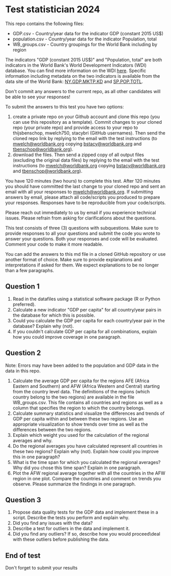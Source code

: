 # Test statistician 2024

This repo contains the following files:
- GDP.csv - Country/year data for the indicator GDP (constant 2015 US$)
- population.csv - Country/year data for the indicator Population, total
- WB_groups.csv - Country groupings for the World Bank including by region

The indicators "GDP (constant 2015 US$)" and "Population, total" are both indicators in the World Bank's World Development Indicators (WDI) database. You can find more information on the WDI [here](https://datatopics.worldbank.org/world-development-indicators/). Specific information including metadata on the two indicators is available from the data site of the World Bank:  [NY.GDP.MKTP.KD](https://data.worldbank.org/indicator/NY.GDP.MKTP.KD) and [SP.POP.TOTL](https://data.worldbank.org/indicator/SP.POP.TOTL).

Don't commit any answers to the current repo, as all other candidates will be able to see your responses!

To submit the answers to this test you have two options: 
1)  create a private repo on your Github account and clone this repo (you can use this repository as a template). Commit changes to your cloned repo (your private repo) and provide access to your repo to thijsbenschop, mwelch750, stacybri (GitHub usernames). Then send the cloned repo link by replying to the email with the test instructions (to mwelch@worldbank.org copying bstacy@worldbank.org and tbenschop@worldbank.org). 
2)  download the files. Then send a zipped copy of all output files (excluding the original data files) by replying to the email with the test instructions (to mwelch@worldbank.org copying bstacy@worldbank.org and tbenschop@worldbank.org). 

You have 120 minutes (two hours) to complete this test. After 120 minutes you should have committed the last change to your cloned repo and sent an email with all your responses to mwelch@worldbank.org. If submitting answers by email, please attach all code/scripts you produced to prepare your responses. Responses have to be reproducible from your code/scripts.

Please reach out immediately to us by email if you experience technical issues. Please refrain from asking for clarifications about the questions.

This test consists of three (3) questions with subquestions. Make sure to provide responses to all your questions and submit the code you wrote to answer your questions. Both your responses and code will be evaluated. Comment your code to make it more readable.

You can add the answers to this md file in a cloned GitHub repository or use another format of choice. Make sure to provide explanations and interpretations if asked for them. We expect explanations to be no longer than a few paragraphs.

## Question 1
1) Read in the datafiles using a statistical software package (R or Python preferred).
2) Calculate a new indicator "GDP per capita" for all country/year pairs in the database for which this is possible.
3) Could you calculate the GDP per capita for each country/year pair in the database? Explain why (not).
4) If you couldn't calculate GDP per capita for all combinations, explain how you could improve coverage in one paragraph.

## Question 2
Note: Errors may have been added to the population and GDP data in the data in this repo.

1) Calculate the average GDP per capita for the regions AFE (Africa Eastern and Southern) and AFW (Africa Western and Central) starting from the country level data. The definitions of the regions (which country belong to the two regions) are available in the file WB_groups.csv. This file contains all countries and regions as well as a column that specifies the region to which the country belongs.
2) Calculate summary statistics and visualize the differences and trends of GDP per capita within and between these two regions. Use an appropriate visualization to show trends over time as well as the differences between the two regions.
3) Explain which weight you used for the calculation of the regional averages and why.
4) Do the regional averages you have calculated represent all countries in these two regions? Explain why (not). Explain how could you improve this in one paragraph? 
5) What is the time span for which you calculated the regional averages? Why did you chose this time span? Explain in one paragraph.
6) Plot the AFW regional average together with all the countries in the AFW region in one plot. Compare the countries and comment on trends you observe. Please summarize the findings in one paragraph.

## Question 3
1) Propose data quality tests for the GDP data and implement these in a script. Describe the tests you perform and explain why.
2) Did you find any issues with the data?
3) Describe a test for outliers in the data and implement it.
4) Did you find any outliers? If so, describe how you would proceed\deal with these outliers before publishing the data.

## End of test
Don't forget to submit your results
